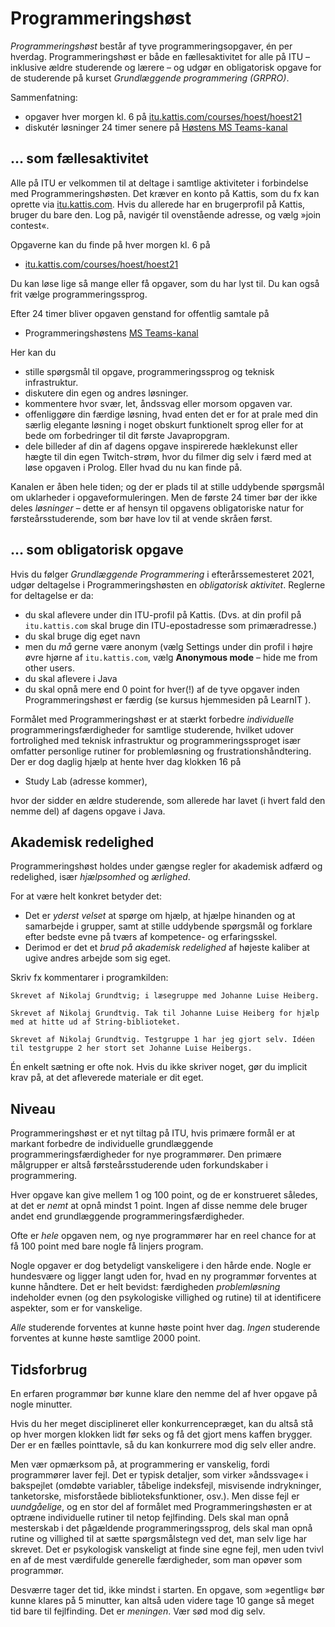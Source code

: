 # Programmeringshøst

_Programmeringshøst_ består af tyve programmeringsopgaver, én per hverdag.
Programmeringshøst er både en fællesaktivitet for alle på ITU – inklusive ældre studerende og lærere – og udgør en obligatorisk opgave for de studerende på kurset _Grundlæggende programmering (GRPRO)_.

Sammenfatning:

* opgaver hver morgen kl. 6 på [itu.kattis.com/courses/hoest/hoest21](https://itu.kattis.com/courses/hoest/hoest21)
* diskutér løsninger 24 timer senere på [Høstens MS Teams-kanal](https://teams.microsoft.com/l/team/19%3a7030638545734611921c2eabdae804dc%40thread.tacv2/conversations?groupId=ab9f00ab-a679-4b61-bbbb-ab15351f60f9&tenantId=bea229b6-7a08-4086-b44c-71f57f716bdb)


## … som fællesaktivitet

Alle på ITU er velkommen til at deltage i samtlige aktiviteter i forbindelse med Programmeringshøsten.
Det kræver en konto på Kattis, som du fx kan oprette via 
[itu.kattis.com](https://itu.kattis.com).
Hvis du allerede har en brugerprofil på Kattis, bruger du bare den.
Log på, navigér til ovenstående adresse, og vælg »join contest«. 

Opgaverne kan du finde på hver morgen kl. 6 på
* [itu.kattis.com/courses/hoest/hoest21](https://itu.kattis.com/courses/hoest/hoest21)

Du kan løse lige så mange eller få opgaver, som du har lyst til. Du kan også frit vælge programmeringssprog.

Efter 24 timer bliver opgaven genstand for offentlig samtale på

* Programmeringshøstens 
[MS Teams-kanal](https://teams.microsoft.com/l/team/19%3a7030638545734611921c2eabdae804dc%40thread.tacv2/conversations?groupId=ab9f00ab-a679-4b61-bbbb-ab15351f60f9&tenantId=bea229b6-7a08-4086-b44c-71f57f716bdb)

Her kan du
* stille spørgsmål til opgave, programmeringssprog og teknisk infrastruktur.
* diskutere din egen og andres løsninger.
* kommentere hvor svær, let, åndssvag eller morsom opgaven var.
* offenliggøre din færdige løsning, hvad enten det er for at prale med din særlig elegante løsning i noget obskurt funktionelt sprog eller for at bede om forbedringer til dit første Javapropgram.
* dele billeder af din af dagens opgave inspirerede hæklekunst eller hægte til din egen Twitch-strøm, hvor du filmer dig selv i færd med at løse opgaven i Prolog. Eller hvad du nu kan finde på.

Kanalen er åben hele tiden; og der er plads til at stille uddybende spørgsmål om uklarheder i opgaveformuleringen. Men de første 24 timer bør der ikke deles _løsninger_ – dette er af hensyn til opgavens obligatoriske natur for førsteårsstuderende, som bør have lov til at vende skråen først.

## … som obligatorisk opgave

Hvis du følger _Grundlæggende Programmering_ i efterårssemesteret 2021, udgør deltagelse i Programmeringshøsten en _obligatorisk aktivitet_.
Reglerne for deltagelse er da:

* du skal aflevere under din  ITU-profil på Kattis. 
(Dvs. at din profil på `itu.kattis.com` skal bruge din ITU-epostadresse som primæradresse.)
* du skal bruge dig eget navn
* men du _må_ gerne være anonym (vælg Settings under din profil i højre øvre hjørne af `itu.kattis.com`, vælg **Anonymous mode** – hide me from other users.
* du skal aflevere i Java 
* du skal opnå mere end 0 point for hver(!) af de tyve opgaver inden Programmeringshøst er færdig (se kursus hjemmesiden på LearnIT ).

Formålet med Programmeringshøst er at stærkt forbedre _individuelle_ programmeringsfærdigheder for samtlige studerende, hvilket udover fortrolighed med teknisk infrastruktur og programmeringssproget især omfatter personlige rutiner for problemløsning og frustrationshåndtering.
Der er dog daglig hjælp at hente hver dag klokken 16 på 

* Study Lab (adresse kommer),

hvor der sidder en ældre studerende, som allerede har lavet (i hvert fald den nemme del) af dagens opgave i Java. 

## Akademisk redelighed

Programmeringshøst holdes under gængse regler for akademisk adfærd og redelighed, især *hjælpsomhed* og *ærlighed*.

For at være helt konkret betyder det:
* Det er *yderst velset* at spørge om hjælp, at hjælpe hinanden og at samarbejde i grupper, samt at stille uddybende spørgsmål og forklare efter bedste evne på tværs af kompetence- og erfaringsskel.
* Derimod er det et *brud på akademisk redelighed* af højeste kaliber at ugive andres arbejde som sig eget.

Skriv fx kommentarer i programkilden:
```
Skrevet af Nikolaj Grundtvig; i læsegruppe med Johanne Luise Heiberg.
```

```
Skrevet af Nikolaj Grundtvig. Tak til Johanne Luise Heiberg for hjælp med at hitte ud af String-biblioteket.
```

```
Skrevet af Nikolaj Grundtvig. Testgruppe 1 har jeg gjort selv. Idéen til testgruppe 2 her stort set Johanne Luise Heibergs.
```

Én enkelt sætning er ofte nok. Hvis du ikke skriver noget, gør du implicit krav på, at det 
afleverede materiale er dit eget.

## Niveau

Programmeringshøst er et nyt tiltag på ITU, hvis primære formål er at markant forbedre de individuelle grundlæggende programmeringsfærdigheder for nye programmører.
Den primære målgrupper er altså førsteårsstuderende uden forkundskaber i programmering.

Hver opgave kan give mellem 1 og 100 point, og de er konstrueret således, at det er _nemt_ at opnå mindst 1 point.
Ingen af disse nemme dele bruger andet end grundlæggende programmeringsfærdigheder.

Ofte er _hele_ opgaven nem, og nye programmører har en reel chance for at få 100 point med bare nogle få linjers program.

Nogle opgaver er dog betydeligt vanskeligere i den hårde ende. 
Nogle er hundesvære og ligger langt uden for, hvad en ny programmør forventes at kunne håndtere.
Det er helt bevidst: færdigheden _problemløsning_ indeholder evnen (og den psykologiske villighed og rutine) til at identificere aspekter, som er for vanskelige.

_Alle_ studerende forventes at kunne høste point hver dag.
_Ingen_ studerende forventes at kunne høste samtlige 2000 point.


## Tidsforbrug

En erfaren programmør bør kunne klare den nemme del af hver opgave på nogle minutter.

Hvis du her meget disciplineret eller konkurrencepræget, kan du altså stå op hver morgen klokken lidt før seks og få det gjort mens kaffen brygger.
Der er en fælles pointtavle, så du kan konkurrere mod dig selv eller andre.

Men vær opmærksom på, at programmering er vanskelig, fordi programmører laver fejl.
Det er typisk detaljer, som virker »åndssvage« i bakspejlet (omdøbte variabler, tåbelige indeksfejl, misvisende indrykninger, tanketorske, misforståede biblioteksfunktioner, osv.).
Men disse fejl er _uundgåelige_, og en stor del af formålet med Programmeringshøsten er at optræne individuelle rutiner til netop fejlfinding.
Dels skal man opnå mesterskab i det pågældende programmeringssprog, dels skal man opnå rutine og villighed til at sætte spørgsmålstegn ved det, man selv lige har skrevet.
Det er psykologisk vanskeligt at finde sine egne fejl, men uden tvivl en af de mest værdifulde generelle færdigheder, som man opøver som programmør.

Desværre tager det tid, ikke mindst i starten.
En opgave, som »egentlig« bør kunne klares på 5 minutter, kan altså uden videre tage 10 gange så meget tid bare til fejlfinding.
Det er _meningen_.
Vær sød mod dig selv.
